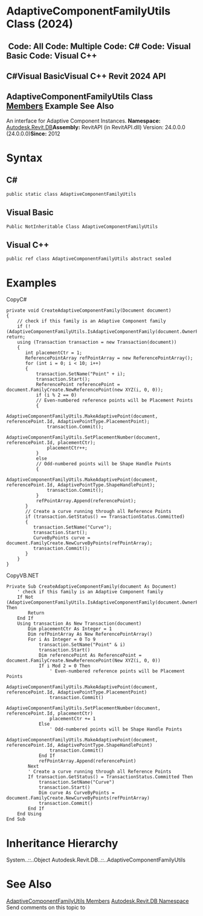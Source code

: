 # AdaptiveComponentFamilyUtils Class (2024)

﻿
 Code: All Code: Multiple Code: C# Code: Visual Basic Code: Visual C++   
---  
C#Visual BasicVisual C++
Revit 2024 API  
---  
AdaptiveComponentFamilyUtils Class  
[Members](e3114af3-ad01-783f-0043-ea3bd81d16ff.md "AdaptiveComponentFamilyUtils Members") Example See Also  
---  
An interface for Adaptive Component Instances. 
**Namespace:** [Autodesk.Revit.DB](87546ba7-461b-c646-cbb1-2cb8f5bff8b2.md "Autodesk.Revit.DB Namespace")**Assembly:** RevitAPI (in RevitAPI.dll) Version: 24.0.0.0 (24.0.0.0)**Since:** 2012 
# Syntax
C#  
---  
```text
public static class AdaptiveComponentFamilyUtils
```
  
Visual Basic  
---  
```text
Public NotInheritable Class AdaptiveComponentFamilyUtils
```
  
Visual C++  
---  
```text
public ref class AdaptiveComponentFamilyUtils abstract sealed
```
  
# Examples
CopyC#
```text
private void CreateAdaptiveComponentFamily(Document document)
{
    // check if this family is an Adaptive Component family
    if (!(AdaptiveComponentFamilyUtils.IsAdaptiveComponentFamily(document.OwnerFamily))) return;
    using (Transaction transaction = new Transaction(document))
    {
       int placementCtr = 1;
       ReferencePointArray refPointArray = new ReferencePointArray();
       for (int i = 0; i < 10; i++)
       {
           transaction.SetName("Point" + i);
           transaction.Start();
           ReferencePoint referencePoint = document.FamilyCreate.NewReferencePoint(new XYZ(i, 0, 0));
           if (i % 2 == 0)
           // Even-numbered reference points will be Placement Points
           {
               AdaptiveComponentFamilyUtils.MakeAdaptivePoint(document, referencePoint.Id, AdaptivePointType.PlacementPoint);
               transaction.Commit();
               AdaptiveComponentFamilyUtils.SetPlacementNumber(document, referencePoint.Id, placementCtr);
               placementCtr++;
           }
           else
           // Odd-numbered points will be Shape Handle Points
           {
               AdaptiveComponentFamilyUtils.MakeAdaptivePoint(document, referencePoint.Id, AdaptivePointType.ShapeHandlePoint);
               transaction.Commit();
           }
           refPointArray.Append(referencePoint);
       }
       // Create a curve running through all Reference Points
       if (transaction.GetStatus() == TransactionStatus.Committed)
       {
          transaction.SetName("Curve");
          transaction.Start();
          CurveByPoints curve = document.FamilyCreate.NewCurveByPoints(refPointArray);
          transaction.Commit();
       }
    }
}
```

CopyVB.NET
```text
Private Sub CreateAdaptiveComponentFamily(document As Document)
    ' check if this family is an Adaptive Component family
    If Not (AdaptiveComponentFamilyUtils.IsAdaptiveComponentFamily(document.OwnerFamily)) Then
        Return
    End If
    Using transaction As New Transaction(document)
        Dim placementCtr As Integer = 1
        Dim refPointArray As New ReferencePointArray()
        For i As Integer = 0 To 9
            transaction.SetName("Point" & i)
            transaction.Start()
            Dim referencePoint As ReferencePoint = document.FamilyCreate.NewReferencePoint(New XYZ(i, 0, 0))
            If i Mod 2 = 0 Then
                ' Even-numbered reference points will be Placement Points
                AdaptiveComponentFamilyUtils.MakeAdaptivePoint(document, referencePoint.Id, AdaptivePointType.PlacementPoint)
                transaction.Commit()
                AdaptiveComponentFamilyUtils.SetPlacementNumber(document, referencePoint.Id, placementCtr)
                placementCtr += 1
            Else
                ' Odd-numbered points will be Shape Handle Points
                AdaptiveComponentFamilyUtils.MakeAdaptivePoint(document, referencePoint.Id, AdaptivePointType.ShapeHandlePoint)
                transaction.Commit()
            End If
            refPointArray.Append(referencePoint)
        Next
        ' Create a curve running through all Reference Points
        If transaction.GetStatus() = TransactionStatus.Committed Then
            transaction.SetName("Curve")
            transaction.Start()
            Dim curve As CurveByPoints = document.FamilyCreate.NewCurveByPoints(refPointArray)
            transaction.Commit()
        End If
    End Using
End Sub
```

# Inheritance Hierarchy
System..::..Object Autodesk.Revit.DB..::..AdaptiveComponentFamilyUtils
# See Also
[AdaptiveComponentFamilyUtils Members](e3114af3-ad01-783f-0043-ea3bd81d16ff.md "AdaptiveComponentFamilyUtils Members")
[Autodesk.Revit.DB Namespace](87546ba7-461b-c646-cbb1-2cb8f5bff8b2.md "Autodesk.Revit.DB Namespace")
Send comments on this topic to 